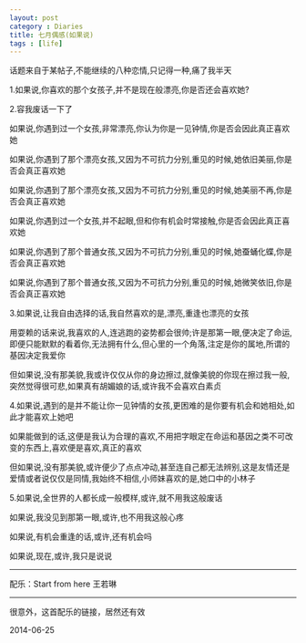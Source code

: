 ```yaml
---
layout: post
category : Diaries
title: 七月偶感(如果说)
tags : [life]
---
```



话题来自于某帖子,不能继续的八种恋情,只记得一种,痛了我半天

 

1.如果说,你喜欢的那个女孩子,并不是现在般漂亮,你是否还会喜欢她?

 

2.容我废话一下了

 

如果说,你遇到过一个女孩,非常漂亮,你认为你是一见钟情,你是否会因此真正喜欢她

 

如果说,你遇到了那个漂亮女孩,又因为不可抗力分别,重见的时候,她依旧美丽,你是否会真正喜欢她

 

如果说,你遇到了那个漂亮女孩,又因为不可抗力分别,重见的时候,她美丽不再,你是否会真正喜欢她

 

 

如果说,你遇到过一个女孩,并不起眼,但和你有机会时常接触,你是否会因此真正喜欢她

 

如果说,你遇到了那个普通女孩,又因为不可抗力分别,重见的时候,她蚕蛹化蝶,你是否会真正喜欢她

 

如果说,你遇到了那个普通女孩,又因为不可抗力分别,重见的时候,她微笑依旧,你是否会真正喜欢她

 

3.如果说,让我自由选择的话,我自然喜欢的是,漂亮,重逢也漂亮的女孩

 

用耍赖的话来说,我喜欢的人,连逃跑的姿势都会很帅;许是那第一眼,便决定了命运,即便只能默默的看着你,无法拥有什么,但心里的一个角落,注定是你的属地,所谓的基因决定我爱你

 

但如果说,没有那美貌,我或许仅仅从你的身边擦过,就像美貌的你现在擦过我一般,突然觉得很可悲,如果真有胡媚娘的话,或许我不会喜欢白素贞

 

4.如果说,遇到的是并不能让你一见钟情的女孩,更困难的是你要有机会和她相处,如此才能喜欢上她吧

 

如果能做到的话,这便是我认为合理的喜欢,不用把字眼定在命运和基因之类不可改变的东西上,喜欢便是喜欢,真正的喜欢

 

但如果说,没有那美貌,或许便少了点点冲动,甚至连自己都无法辨别,这是友情还是爱情或者说仅仅是同情,我始终不相信,小师妹喜欢的是,她口中的小林子

 

5.如果说,全世界的人都长成一般模样,或许,就不用我这般废话

 

如果说,我没见到那第一眼,或许,也不用我这般心疼

 

如果说,有机会重逢的话,或许,还有机会吗

 

如果说,现在,或许,我只是说说

---

配乐：Start from here 王若琳

---
很意外，这首配乐的链接，居然还有效

2014-06-25